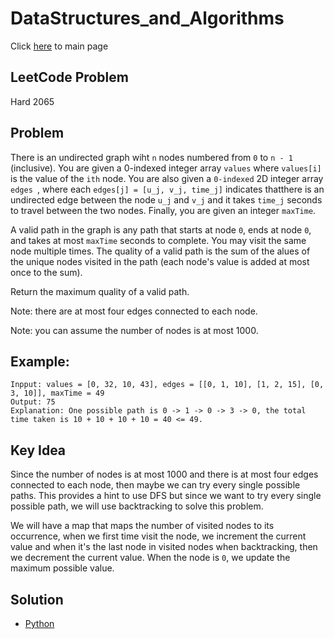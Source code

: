 # DataStructures_and_Algorithms
Click [here](../../README.md) to main page

## LeetCode Problem
Hard 2065

## Problem
There is an undirected graph wiht `n` nodes numbered from `0` to `n - 1` (inclusive). You are given a 0-indexed integer array `values` where `values[i]` is the value of the `ith` node. You are also given a `0-indexed` 2D integer array `edges `, where each `edges[j] = [u_j, v_j, time_j]` indicates thatthere is an undirected edge between the node `u_j` and `v_j` and it takes `time_j` seconds to travel between the two nodes. Finally, you are given an integer `maxTime`.

A valid path in the graph is any path that starts at node `0`, ends at node `0`, and takes at most `maxTime` seconds to complete. You may visit the same node multiple times. The quality of a valid path is the sum of the alues of the unique nodes visited in the path (each node's value is added at most once to the sum).

Return the maximum quality of a valid path.

Note: there are at most four edges connected to each node.

Note: you can assume the number of nodes is at most 1000.

## Example:
```
Inpput: values = [0, 32, 10, 43], edges = [[0, 1, 10], [1, 2, 15], [0, 3, 10]], maxTime = 49
Output: 75
Explanation: One possible path is 0 -> 1 -> 0 -> 3 -> 0, the total time taken is 10 + 10 + 10 + 10 = 40 <= 49.
```

## Key Idea
Since the number of nodes is at most 1000 and there is at most four edges connected to each node, then maybe we can try every single possible paths. This provides a hint to use DFS but since we want to try every single possible path, we will use backtracking to solve this problem.

We will have a map that maps the number of visited nodes to its occurrence, when we first time visit the node, we increment the current value and when it's the last node in visited nodes when backtracking, then we decrement the current value. When the node is `0`, we update the maximum possible value.

## Solution
- [Python](solution.py)